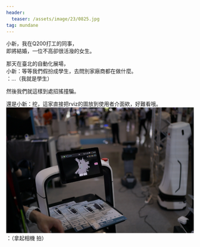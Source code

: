 ```yaml
---
header:
  teaser: /assets/image/23/0825.jpg
tag: mundane
---
```

小新，我在Q200打工的同事，   
即將結婚，一位不高卻很活潑的女生。   

那天在臺北的自動化展場，   
小新：等等我們假扮成學生，去問別家廠商都在做什麼。    
：...（我就是學生）   
   
然後我們就這樣到處招搖撞騙。

還是小新：挖，這家直接把rviz的圖放到使用者介面欸，好難看哦。  
![](/assets/image/23/0825.jpg)  
：（拿起相機 拍）

